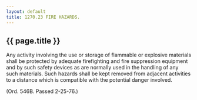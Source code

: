 ```yaml
---
layout: default 
title: 1270.23 FIRE HAZARDS.
---
```


{{ page.title }}
----------------

Any activity involving the use or storage of flammable or explosive
materials shall be protected by adequate firefighting and fire
suppression equipment and by such safety devices as are normally used in
the handling of any such materials. Such hazards shall be kept removed
from adjacent activities to a distance which is compatible with the
potential danger involved.

(Ord. 546B. Passed 2-25-76.)
